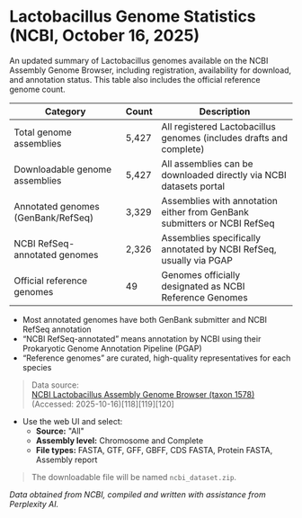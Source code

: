 # Lactobacillus Genome Statistics (NCBI, October 16, 2025)

An updated summary of Lactobacillus genomes available on the NCBI Assembly Genome Browser, including registration, availability for download, and annotation status. This table also includes the official reference genome count.

| Category                                   | Count  | Description                                                                |
| ------------------------------------------- | ------ | -------------------------------------------------------------------------- |
| Total genome assemblies                     | 5,427  | All registered Lactobacillus genomes (includes drafts and complete)        |
| Downloadable genome assemblies              | 5,427  | All assemblies can be downloaded directly via NCBI datasets portal         |
| Annotated genomes (GenBank/RefSeq)          | 3,329  | Assemblies with annotation either from GenBank submitters or NCBI RefSeq   |
| NCBI RefSeq-annotated genomes               | 2,326  | Assemblies specifically annotated by NCBI RefSeq, usually via PGAP         |
| Official reference genomes                  | 49     | Genomes officially designated as NCBI Reference Genomes                    |

- Most annotated genomes have both GenBank submitter and NCBI RefSeq annotation
- “NCBI RefSeq-annotated” means annotation by NCBI using their Prokaryotic Genome Annotation Pipeline (PGAP)
- “Reference genomes” are curated, high-quality representatives for each species

> Data source:  
> [NCBI Lactobacillus Assembly Genome Browser (taxon 1578)](https://www.ncbi.nlm.nih.gov/datasets/genome/?taxon=1578) (Accessed: 2025-10-16)[118][119][120]

- Use the web UI and select:
    - **Source:** "All" 
    - **Assembly level:** Chromosome and Complete
    - **File types:** FASTA, GTF, GFF, GBFF, CDS FASTA, Protein FASTA, Assembly report

> The downloadable file will be named `ncbi_dataset.zip`.

*Data obtained from NCBI, compiled and written with assistance from Perplexity AI.*
